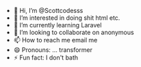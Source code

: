 - 👋 Hi, I’m @Scottcodesss
- 👀 I’m interested in doing shit html etc.
- 🌱 I’m currently learning Laravel
- 💞️ I’m looking to collaborate on anonymous
- 📫 How to reach me email me
- 😄 Pronouns: ... transformer
- ⚡ Fun fact: I don't bath

<!---
Scottcodesss/Scottcodesss is a ✨ special ✨ repository because its `README.md` (this file) appears on your GitHub profile.
You can click the Preview link to take a look at your changes.
--->
